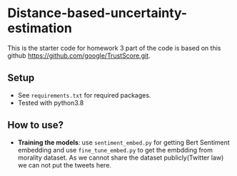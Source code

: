 # Distance-based-uncertainty-estimation
This is the starter code for homework 3 part of the code is 
based on this github https://github.com/google/TrustScore.git.


## Setup

- See `requirements.txt` for required packages.
- Tested with python3.8

## How to use?
- **Training the models**: use `sentiment_embed.py` for getting Bert Sentiment embedding and use `fine_tune_embed.py` to get the embdding from morality dataset. As we cannot share the dataset publicly(Twitter law) we can not put the tweets here. 
